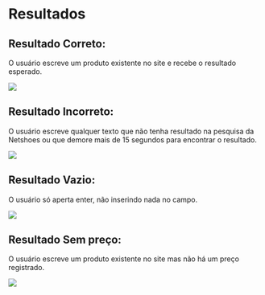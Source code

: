 # Resultados


## Resultado Correto:

O usuário escreve um produto existente no site e recebe o resultado esperado.

![](https://i.imgur.com/3MHosg3.png)

## Resultado Incorreto:

O usuário escreve qualquer texto que não tenha resultado na pesquisa da Netshoes ou que demore mais de 15 segundos para encontrar o resultado.

![](https://i.imgur.com/fnfGSwe.png)

## Resultado Vazio:

O usuário só aperta enter, não inserindo nada no campo.

![](https://i.imgur.com/a1BBgqZ.png)

## Resultado Sem preço:

O usuário escreve um produto existente no site mas não há um preço registrado.

![](https://i.imgur.com/mbruqzq.png)
